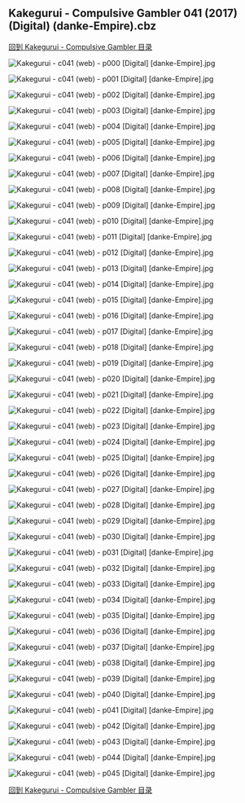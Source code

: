 ## Kakegurui - Compulsive Gambler 041 (2017) (Digital) (danke-Empire).cbz


[回到 Kakegurui - Compulsive Gambler 目录](https://github.com/alicewish/markdown/blob/master/series/Kakegurui-Compulsive-Gambler.md)


![Kakegurui - c041 (web) - p000 [Digital] [danke-Empire].jpg](https://wx1.sinaimg.cn/large/6a9fdecagy1fpdoiz40xpj20p00zvneb.jpg)

![Kakegurui - c041 (web) - p001 [Digital] [danke-Empire].jpg](https://wx1.sinaimg.cn/large/6a9fdecagy1fpdoj2p2znj20p00zvh2b.jpg)

![Kakegurui - c041 (web) - p002 [Digital] [danke-Empire].jpg](https://wx1.sinaimg.cn/large/6a9fdecagy1fpdoj728tej20p00zvh10.jpg)

![Kakegurui - c041 (web) - p003 [Digital] [danke-Empire].jpg](https://wx1.sinaimg.cn/large/6a9fdecagy1fpdojaudwbj20p00zvn9l.jpg)

![Kakegurui - c041 (web) - p004 [Digital] [danke-Empire].jpg](https://wx1.sinaimg.cn/large/6a9fdecagy1fpdojeosm0j20p00zvqgq.jpg)

![Kakegurui - c041 (web) - p005 [Digital] [danke-Empire].jpg](https://wx1.sinaimg.cn/large/6a9fdecagy1fpdoji9b60j20p00zvk4e.jpg)

![Kakegurui - c041 (web) - p006 [Digital] [danke-Empire].jpg](https://wx1.sinaimg.cn/large/6a9fdecagy1fpdojm6uubj20p00zvamr.jpg)

![Kakegurui - c041 (web) - p007 [Digital] [danke-Empire].jpg](https://wx1.sinaimg.cn/large/6a9fdecagy1fpdojq0uigj20p00zvk45.jpg)

![Kakegurui - c041 (web) - p008 [Digital] [danke-Empire].jpg](https://wx1.sinaimg.cn/large/6a9fdecagy1fpdojtt43tj20p00zv4ao.jpg)

![Kakegurui - c041 (web) - p009 [Digital] [danke-Empire].jpg](https://wx1.sinaimg.cn/large/6a9fdecagy1fpdojxu9iqj20p00zvdtr.jpg)

![Kakegurui - c041 (web) - p010 [Digital] [danke-Empire].jpg](https://wx1.sinaimg.cn/large/6a9fdecagy1fpdok1bl7lj20p00zvtm5.jpg)

![Kakegurui - c041 (web) - p011 [Digital] [danke-Empire].jpg](https://wx1.sinaimg.cn/large/6a9fdecagy1fpdok4uxbgj20p00zvtl2.jpg)

![Kakegurui - c041 (web) - p012 [Digital] [danke-Empire].jpg](https://wx1.sinaimg.cn/large/6a9fdecagy1fpdok833bpj20p00zv4d5.jpg)

![Kakegurui - c041 (web) - p013 [Digital] [danke-Empire].jpg](https://wx1.sinaimg.cn/large/6a9fdecagy1fpdokbdlbvj20p00zvanx.jpg)

![Kakegurui - c041 (web) - p014 [Digital] [danke-Empire].jpg](https://wx1.sinaimg.cn/large/6a9fdecagy1fpdokeuh5lj20p00zvwv4.jpg)

![Kakegurui - c041 (web) - p015 [Digital] [danke-Empire].jpg](https://wx1.sinaimg.cn/large/6a9fdecagy1fpdoki0ro7j20p00zv14o.jpg)

![Kakegurui - c041 (web) - p016 [Digital] [danke-Empire].jpg](https://wx1.sinaimg.cn/large/6a9fdecagy1fpdokl9v9hj20p00zvn6n.jpg)

![Kakegurui - c041 (web) - p017 [Digital] [danke-Empire].jpg](https://wx1.sinaimg.cn/large/6a9fdecagy1fpdokpdciqj20p00zvtl8.jpg)

![Kakegurui - c041 (web) - p018 [Digital] [danke-Empire].jpg](https://wx1.sinaimg.cn/large/6a9fdecagy1fpdokt2a5cj20p00zvqkn.jpg)

![Kakegurui - c041 (web) - p019 [Digital] [danke-Empire].jpg](https://wx1.sinaimg.cn/large/6a9fdecagy1fpdokx11mnj20p00zv151.jpg)

![Kakegurui - c041 (web) - p020 [Digital] [danke-Empire].jpg](https://wx1.sinaimg.cn/large/6a9fdecagy1fpdol1ry25j20p00zv7mq.jpg)

![Kakegurui - c041 (web) - p021 [Digital] [danke-Empire].jpg](https://wx1.sinaimg.cn/large/6a9fdecagy1fpdol5fbu1j20p00zv7i0.jpg)

![Kakegurui - c041 (web) - p022 [Digital] [danke-Empire].jpg](https://wx1.sinaimg.cn/large/6a9fdecagy1fpdol8v2hsj20p00zvqe0.jpg)

![Kakegurui - c041 (web) - p023 [Digital] [danke-Empire].jpg](https://wx1.sinaimg.cn/large/6a9fdecagy1fpdolc39y3j20p00zvgzx.jpg)

![Kakegurui - c041 (web) - p024 [Digital] [danke-Empire].jpg](https://wx1.sinaimg.cn/large/6a9fdecagy1fpdolfnko1j20p00zvtn4.jpg)

![Kakegurui - c041 (web) - p025 [Digital] [danke-Empire].jpg](https://wx1.sinaimg.cn/large/6a9fdecagy1fpdolj775jj20p00zvwsf.jpg)

![Kakegurui - c041 (web) - p026 [Digital] [danke-Empire].jpg](https://wx1.sinaimg.cn/large/6a9fdecagy1fpdolmx3kmj20p00zvqlu.jpg)

![Kakegurui - c041 (web) - p027 [Digital] [danke-Empire].jpg](https://wx1.sinaimg.cn/large/6a9fdecagy1fpdolq1ni5j20p00zvgx5.jpg)

![Kakegurui - c041 (web) - p028 [Digital] [danke-Empire].jpg](https://wx1.sinaimg.cn/large/6a9fdecagy1fpdoltv1wxj20p00zvdru.jpg)

![Kakegurui - c041 (web) - p029 [Digital] [danke-Empire].jpg](https://wx1.sinaimg.cn/large/6a9fdecagy1fpdoly9p2ij20p00zvqk0.jpg)

![Kakegurui - c041 (web) - p030 [Digital] [danke-Empire].jpg](https://wx1.sinaimg.cn/large/6a9fdecagy1fpdom2271tj20p00zv7g5.jpg)

![Kakegurui - c041 (web) - p031 [Digital] [danke-Empire].jpg](https://wx1.sinaimg.cn/large/6a9fdecagy1fpdom61557j20p00zvk55.jpg)

![Kakegurui - c041 (web) - p032 [Digital] [danke-Empire].jpg](https://wx1.sinaimg.cn/large/6a9fdecagy1fpdom9klgzj20p00zvwr8.jpg)

![Kakegurui - c041 (web) - p033 [Digital] [danke-Empire].jpg](https://wx1.sinaimg.cn/large/6a9fdecagy1fpdomcry99j20p00zv7eh.jpg)

![Kakegurui - c041 (web) - p034 [Digital] [danke-Empire].jpg](https://wx1.sinaimg.cn/large/6a9fdecagy1fpdomfosn5j20p00zv4a8.jpg)

![Kakegurui - c041 (web) - p035 [Digital] [danke-Empire].jpg](https://wx1.sinaimg.cn/large/6a9fdecagy1fpdomizmt8j20p00zv7hc.jpg)

![Kakegurui - c041 (web) - p036 [Digital] [danke-Empire].jpg](https://wx1.sinaimg.cn/large/6a9fdecagy1fpdommsxccj20p00zvdt5.jpg)

![Kakegurui - c041 (web) - p037 [Digital] [danke-Empire].jpg](https://wx1.sinaimg.cn/large/6a9fdecagy1fpdomq6njfj20p00zvwph.jpg)

![Kakegurui - c041 (web) - p038 [Digital] [danke-Empire].jpg](https://wx1.sinaimg.cn/large/6a9fdecagy1fpdomu5my0j20p00zvwsd.jpg)

![Kakegurui - c041 (web) - p039 [Digital] [danke-Empire].jpg](https://wx1.sinaimg.cn/large/6a9fdecagy1fpdomxn1mlj20p00zvanv.jpg)

![Kakegurui - c041 (web) - p040 [Digital] [danke-Empire].jpg](https://wx1.sinaimg.cn/large/6a9fdecagy1fpdon1xakpj20p00zv168.jpg)

![Kakegurui - c041 (web) - p041 [Digital] [danke-Empire].jpg](https://wx1.sinaimg.cn/large/6a9fdecagy1fpdon69qpij20p00zv7iv.jpg)

![Kakegurui - c041 (web) - p042 [Digital] [danke-Empire].jpg](https://wx1.sinaimg.cn/large/6a9fdecagy1fpdonbgfu3j20p00zvqhz.jpg)

![Kakegurui - c041 (web) - p043 [Digital] [danke-Empire].jpg](https://wx1.sinaimg.cn/large/6a9fdecagy1fpdonf0khzj20p00zvh1m.jpg)

![Kakegurui - c041 (web) - p044 [Digital] [danke-Empire].jpg](https://wx1.sinaimg.cn/large/6a9fdecagy1fpdonipqgoj20p00zvk6u.jpg)

![Kakegurui - c041 (web) - p045 [Digital] [danke-Empire].jpg](https://wx1.sinaimg.cn/large/6a9fdecagy1fpdonlfe4kj20p00zvn2j.jpg)

[回到 Kakegurui - Compulsive Gambler 目录](https://github.com/alicewish/markdown/blob/master/series/Kakegurui-Compulsive-Gambler.md)


